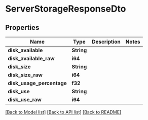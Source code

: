 # ServerStorageResponseDto

## Properties

Name | Type | Description | Notes
------------ | ------------- | ------------- | -------------
**disk_available** | **String** |  | 
**disk_available_raw** | **i64** |  | 
**disk_size** | **String** |  | 
**disk_size_raw** | **i64** |  | 
**disk_usage_percentage** | **f32** |  | 
**disk_use** | **String** |  | 
**disk_use_raw** | **i64** |  | 

[[Back to Model list]](../README.md#documentation-for-models) [[Back to API list]](../README.md#documentation-for-api-endpoints) [[Back to README]](../README.md)


